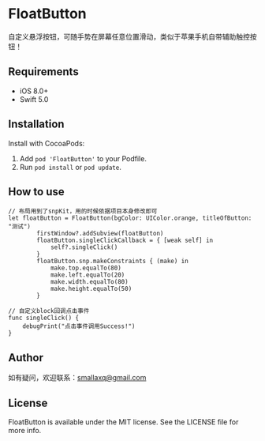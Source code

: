 # FloatButton

自定义悬浮按钮，可随手势在屏幕任意位置滑动，类似于苹果手机自带辅助触控按钮！

## Requirements

- iOS 8.0+
- Swift 5.0

## Installation

Install with CocoaPods:

1. Add `pod 'FloatButton'` to your Podfile. 
2. Run `pod install` or `pod update`.

## How to use

```
// 布局用到了snpKit，用的时候依据项目本身修改即可
let floatButton = FloatButton(bgColor: UIColor.orange, titleOfButton: "测试")
        firstWindow?.addSubview(floatButton)
        floatButton.singleClickCallback = { [weak self] in
            self?.singleClick()
        }
        floatButton.snp.makeConstraints { (make) in
            make.top.equalTo(80)
            make.left.equalTo(20)
            make.width.equalTo(80)
            make.height.equalTo(50)
        }
        
// 自定义block回调点击事件       
func singleClick() {
    debugPrint("点击事件调用Success!")
}
```

## Author

如有疑问，欢迎联系：smallaxq@gmail.com

## License

FloatButton is available under the MIT license. See the LICENSE file for more info.
